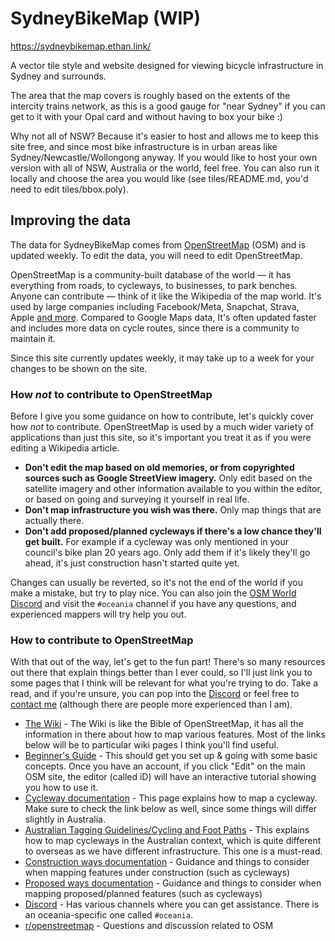# SydneyBikeMap (WIP)

https://sydneybikemap.ethan.link/

A vector tile style and website designed for viewing bicycle infrastructure in Sydney and surrounds.

The area that the map covers is roughly based on the extents of the intercity trains network, as this is a good gauge for "near Sydney" if you can get to it with your Opal card and without having to box your bike :)

Why not all of NSW? Because it's easier to host and allows me to keep this site free, and since most bike infrastructure is in urban areas like Sydney/Newcastle/Wollongong anyway. If you would like to host your own version with all of NSW, Australia or the world, feel free. You can also run it locally and choose the area you would like (see tiles/README.md, you'd need to edit tiles/bbox.poly).

## Improving the data

The data for SydneyBikeMap comes from [OpenStreetMap](https://openstreetmap.org) (OSM) and is updated weekly. To edit the data, you will need to edit OpenStreetMap.

OpenStreetMap is a community-built database of the world &mdash; it has everything from roads, to cycleways, to businesses, to park benches. Anyone can contribute &mdash; think of it like the Wikipedia of the map world. It's used by large companies including Facebook/Meta, Snapchat, Strava, Apple [and more](https://welcome.openstreetmap.org/about-osm-community/consumers/). Compared to Google Maps data, It's often updated faster and includes more data on cycle routes, since there is a community to maintain it.

Since this site currently updates weekly, it may take up to a week for your changes to be shown on the site.

### How _not_ to contribute to OpenStreetMap

Before I give you some guidance on how to contribute, let's quickly cover how _not_ to contribute. OpenStreetMap is used by a much wider variety of applications than just this site, so it's important you treat it as if you were editing a Wikipedia article.

- **Don't edit the map based on old memories, or from copyrighted sources such as Google StreetView imagery.** Only edit based on the satellite imagery and other information available to you within the editor, or based on going and surveying it yourself in real life.
- **Don't map infrastructure you wish was there.** Only map things that are actually there.
- **Don't add proposed/planned cycleways if there's a low chance they'll get built.** For example if a cycleway was only mentioned in your council's bike plan 20 years ago. Only add them if it's likely they'll go ahead, it's just construction hasn't started quite yet.

Changes can usually be reverted, so it's not the end of the world if you make a mistake, but try to play nice. You can also join the [OSM World Discord][discord] and visit the `#oceania` channel if you have any questions, and experienced mappers will try help you out.

### How to contribute to OpenStreetMap

With that out of the way, let's get to the fun part! There's so many resources out there that explain things better than I ever could, so I'll just link you to some pages that I think will be relevant for what you're trying to do. Take a read, and if you're unsure, you can pop into the [Discord][discord] or feel free to [contact me][contact] (although there are people more experienced than I am).

- [The Wiki](https://wiki.openstreetmap.org/wiki/Main_Page) - The Wiki is like the Bible of OpenStreetMap, it has all the information in there about how to map various features. Most of the links below will be to particular wiki pages I think you'll find useful.
- [Beginner's Guide](https://wiki.openstreetmap.org/wiki/Beginners%27_Guide) - This should get you set up & going with some basic concepts. Once you have an account, if you click "Edit" on the main OSM site, the editor (called iD) will have an interactive tutorial showing you how to use it.
- [Cycleway documentation](https://wiki.openstreetmap.org/wiki/Tag:highway%3Dcycleway) - This page explains how to map a cycleway. Make sure to check the link below as well, since some things will differ slightly in Australia.
- [Australian Tagging Guidelines/Cycling and Foot Paths](https://wiki.openstreetmap.org/wiki/Australian_Tagging_Guidelines/Cycling_and_Foot_Paths) - This explains how to map cycleways in the Australian context, which is quite different to overseas as we have different infrastructure. This one is a must-read.
- [Construction ways documentation](https://wiki.openstreetmap.org/wiki/Tag:highway%3Dconstruction) - Guidance and things to consider when mapping features under construction (such as cycleways)
- [Proposed ways documentation](https://wiki.openstreetmap.org/wiki/Tag:highway%3Dproposed) - Guidance and things to consider when mapping proposed/planned features (such as cycleways)
- [Discord][discord] - Has various channels where you can get assistance. There is an oceania-specific one called `#oceania`.
- [r/openstreetmap](https://reddit.com/r/openstreetmap) - Questions and discussion related to OSM

[discord]: https://discord.gg/openstreetmap
[contact]: mailto:sydneybikemap@ethan.link
